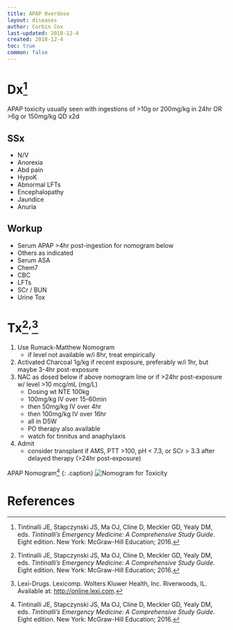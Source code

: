 ```yaml
---
title: APAP Overdose
layout: diseases
author: Corbin Cox
last-updated: 2018-12-4
created: 2018-12-4
toc: true
common: false
---
```


# Dx[^tintinalli]

APAP toxicity usually seen with ingestions of &gt;10g or 200mg/kg in 24hr
OR &gt;6g or 150mg/kg QD x2d

## SSx

-   N/V
-   Anorexia
-   Abd pain
-   HypoK
-   Abnormal LFTs
-   Encephalopathy
-   Jaundice
-   Anuria

## Workup

-   Serum APAP &gt;4hr post-ingestion for nomogram below
-   Others as indicated
-   Serum ASA
-   Chem7
-   CBC
-   LFTs
-   SCr / BUN
-   Urine Tox


# Tx[^tintinalli]<sup>,</sup>[^lexi]

1.  Use Rumack-Matthew Nomogram
    -   if level not available w/i 8hr, treat empirically
2.  Activated Charcoal 1g/kg if recent exposure, preferably w/i 1hr, but
    maybe 3-4hr post-exposure
3.  NAC as dosed below if above nomogram line or if &gt;24hr
    post-exposure w/ level &gt;10 mcg/mL (mg/L)
    -   Dosing wt NTE 100kg
    -   100mg/kg IV over 15-60min
    -   then 50mg/kg IV over 4hr
    -   then 100mg/kg IV over 16hr
    -   all in D5W
    -   PO therapy also available
    -   watch for tinnitus and anaphylaxis
4.  Admit
    -   consider transplant if AMS, PTT &gt;100, pH &lt; 7.3, or SCr &gt;
        3.3 after delayed therapy (&gt;24hr post-exposure)

APAP Nomogram[^tintinalli]
{: .caption}
![Nomogram for Toxicity]({{site.baseurl}}/images/rumack-matthew-nomogram.png)

# References

[^lexi]: Lexi-Drugs. Lexicomp. Wolters Kluwer Health, Inc. Riverwoods, IL. Available at: http://online.lexi.com.

[^tintinalli]: Tintinalli JE, Stapczynski JS, Ma OJ, Cline D, Meckler GD, Yealy DM, eds. *Tintinalli’s Emergency Medicine: A Comprehensive Study Guide*. Eight edition. New York: McGraw-Hill Education; 2016.